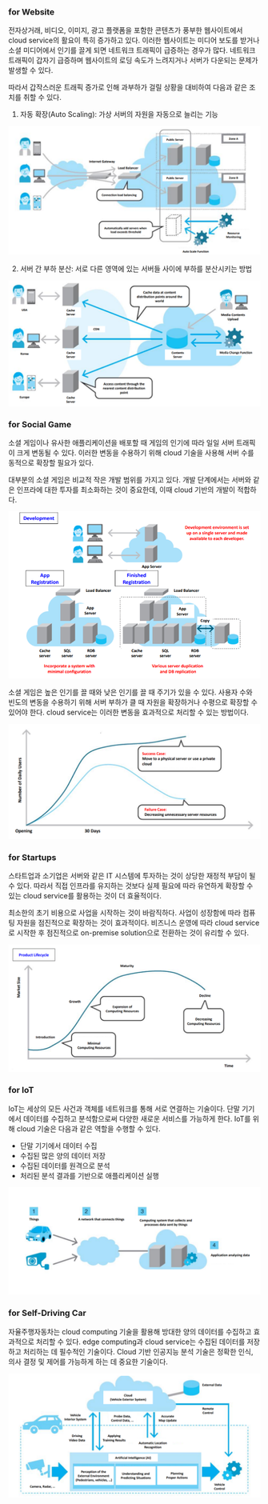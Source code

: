 ### for Website
전자상거래, 비디오, 이미지, 광고 플랫폼을 포함한 콘텐츠가 풍부한 웹사이트에서 cloud service의 활요이 특히 증가하고 있다. 이러한 웹사이트는 미디어 보도를 받거나 소셜 미디어에서 인기를 끌게 되면 네트워크 트래픽이 급증하는 경우가 많다. 네트워크 트래픽이 갑자기 급증하며 웹사이트의 로딩 속도가 느려지거나 서버가 다운되는 문제가 발생할 수 있다.

따라서 갑작스러운 트래픽 증가로 인해 과부하가 걸릴 상황을 대비하여 다음과 같은 조치를 취할 수 있다.
1. 자동 확장(Auto Scaling): 가상 서버의 자원을 자동으로 늘리는 기능

![500](Pasted%20image%2020241023220544.png)

2. 서버 간 부하 분산: 서로 다른 영역에 있는 서버들 사이에 부하를 분산시키는 방법

![500](Pasted%20image%2020241023220555.png)
### for Social Game
소셜 게임이나 유사한 애플리케이션을 배포할 때 게임의 인기에 따라 일일 서버 트래픽이 크게 변동될 수 있다. 이러한 변동을 수용하기 위해 cloud 기술을 사용해 서버 수를 동적으로 확장할 필요가 있다.

대부분의 소셜 게임은 비교적 작은 개발 범위를 가지고 있다. 개발 단계에서는 서버와 같은 인프라에 대한 투자를 최소화하는 것이 중요한데, 이때 cloud 기반의 개발이 적합하다.


![500](Pasted%20image%2020241023221106.png)

소셜 게임은 높은 인기를 끌 때와 낮은 인기를 끌 때 주기가 있을 수 있다. 사용자 수와 빈도의 변동을 수용하기 위해 서버 부하가 클 때 자원을 확장하거나 수평으로 확장할 수 있어야 한다. cloud service는 이러한 변동을 효과적으로 처리할 수 있는 방법이다.

![500](Pasted%20image%2020241023221235.png)
### for Startups
스타트업과 소기업은 서버와 같은 IT 시스템에 투자하는 것이 상당한 재정적 부담이 될 수 있다. 따라서 직접 인프라를 유지하는 것보다 실제 필요에 따라 유연하게 확장할 수 있는 cloud service를 활용하는 것이 더 효율적이다.

최소한의 초기 비용으로 사업을 시작하는 것이 바람직하다. 사업이 성장함에 따라 컴퓨팅 자원을 점진적으로 확장하는 것이 효과적이다. 비즈니스 운영에 따라 cloud service로 시작한 후 점진적으로 on-premise solution으로 전환하는 것이 유리할 수 있다.

![500](Pasted%20image%2020241023221305.png)
### for IoT
IoT는 세상의 모든 사건과 객체를 네트워크를 통해 서로 연결하는 기술이다. 단말 기기에서 데이터를 수집하고 분석함으로써 다양한 새로운 서비스를 가능하게 한다. IoT를 위해 cloud 기술은 다음과 같은 역할을 수행할 수 있다.
+ 단말 기기에서 데이터 수집
+ 수집된 많은 양의 데이터 저장
+ 수집된 데이터를 원격으로 분석
+ 처리된 분석 결과를 기반으로 애플리케이션 실행

![500](Pasted%20image%2020241023221524.png)
### for Self-Driving Car
자율주행자동차는 cloud computing 기술을 활용해 방대한 양의 데이터를 수집하고 효과적으로 처리할 수 있다. edge computing과 cloud service는 수집된 데이터를 저장하고 처리하는 데 필수적인 기술이다. Cloud 기반 인공지능 분석 기술은 정확한 인식, 의사 결정 및 제어를 가능하게 하는 데 중요한 기술이다.

![500](Pasted%20image%2020241023221713.png)